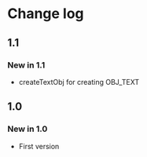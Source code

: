 # Change log

## 1.1

### New in 1.1

* createTextObj for creating OBJ_TEXT

## 1.0

### New in 1.0

* First version
